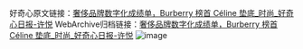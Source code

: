 好奇心原文链接：[奢侈品牌数字化成绩单，Burberry 榜首 Céline 垫底_时尚_好奇心日报-许悦](https://www.qdaily.com/articles/2846.html)
WebArchive归档链接：[奢侈品牌数字化成绩单，Burberry 榜首 Céline 垫底_时尚_好奇心日报-许悦](http://web.archive.org/web/20160617234351/http://www.qdaily.com/articles/2846.html)
![image](http://ww3.sinaimg.cn/large/007d5XDply1g3v6os63pfj30u02y07wh)